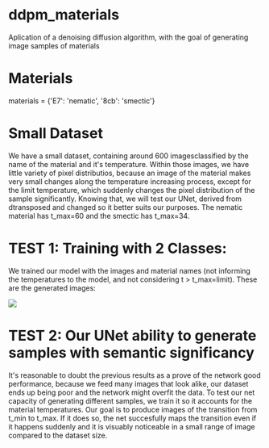 # ddpm_materials
Aplication of a denoising diffusion algorithm, with the goal of generating image samples of materials

# Materials
materials = {'E7': 'nematic', '8cb': 'smectic'}

# Small Dataset
We have a small dataset, containing around 600 imagesclassified by the name of the material and it's temperature. Within those images, we have little variety of pixel distributios, because an image of the material makes very small changes along the temperature increasing process, except for the limit temperature, which suddenly changes the pixel distribution of the sample significantly. Knowing that, we will test our UNet, derived from dtransposed and changed so it better suits our purposes. The nematic material has t_max=60 and the smectic has t_max=34.

# TEST 1: Training with 2 Classes:
We trained our model with the images and material names (not informing the temperatures to the model, and not considering t > t_max=limit). These are the generated images:

![](https://i.ibb.co/JdGkSRf/Figure-2.png)




# TEST 2: Our UNet ability to generate samples with semantic significancy
It's reasonable to doubt the previous results as a prove of the network good performance, because we feed many images that look alike, our dataset ends up being poor and the network might overfit the data. To test our net capacity of generating different samples, we train it so it accounts for the material temperatures. Our goal is to produce images of the transition from t_min to t_max. If it does so, the net succesfully maps the transition even if it happens suddenly and it is visuably noticeable in a small range of image compared to the dataset size.
